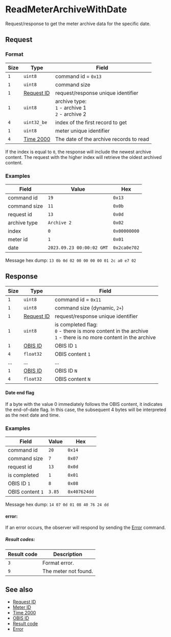 # ReadMeterArchiveWithDate

Request/response to get the meter archive data for the specific date.

## Request

### Format

| Size | Type                                 | Field                                                     |
| ---- | ------------------------------------ | --------------------------------------------------------- |
| `1`  | `uint8`                              | command id = `0x13`                                       |
| `1`  | `uint8`                              | command size                                              |
| `1`  | [Request ID](../types.md#request-id) | request/response unique identifier                        |
| `1`  | `uint8`                              | archive type: <br/> `1` - archive 1 <br/> `2` - archive 2 |
| `4`  | `uint32_be`                          | index of the first record to get                          |
| `1`  | `uint8`                              | meter unique identifier                                   |
| `4`  | [Time 2000](../types.md#time-2000)   | The date of the archive records to read                   |


If the index is equal to `0`, the response will include the newest archive content.
The request with the higher index will retrieve the oldest archived content.


### Examples

| Field        | Value                     | Hex          |
| ------------ | ------------------------- | ------------ |
| command id   | `19`                      | `0x13`       |
| command size | `11`                      | `0x0b`       |
| request id   | `13`                      | `0x0d`       |
| archive type | `Archive 2`               | `0x02`       |
| index        | `0`                       | `0x00000000` |
| meter id     | `1`                       | `0x01`       |
| date         | `2023.09.23 00:00:02 GMT` | `0x2ca0e702` |

Message hex dump: `13 0b 0d 02 00 00 00 00 01 2c a0 e7 02`


## Response

| Size | Type                                 | Field                                                                                                                   |
| ---- | ------------------------------------ | ----------------------------------------------------------------------------------------------------------------------- |
| `1`  | `uint8`                              | command id = `0x11`                                                                                                     |
| `1`  | `uint8`                              | command size (dynamic, `2+`)                                                                                            |
| `1`  | [Request ID](../types.md#request-id) | request/response unique identifier                                                                                      |
| `1`  | `uint8`                              | is completed flag: <br/> `0` - there is more content in the archive <br/> `1` - there is no more content in the archive |
| `1`  | [OBIS ID](../types.md#obis-id)       | OBIS ID `1`                                                                                                             |
| `4`  | `float32`                            | OBIS content `1`                                                                                                        |
| ...  | ...                                  | ...                                                                                                                     |
| `1`  | [OBIS ID](../types.md#obis-od)       | OBIS ID `N`                                                                                                             |
| `4`  | `float32`                            | OBIS content `N`                                                                                                        |

#### Date end flag
If a byte with the value 0 immediately follows the OBIS content, it indicates the end-of-date flag. In this case, the subsequent 4 bytes will be interpreted as the next date and time.


### Examples

| Field            | Value  | Hex          |
| ---------------- | ------ | ------------ |
| command id       | `20`   | `0x14`       |
| command size     | `7`    | `0x07`       |
| request id       | `13`   | `0x0d`       |
| is completed     | `1`    | `0x01`       |
| OBIS ID `1`      | `8`    | `0x08`       |
| OBIS content `1` | `3.85` | `0x407624dd` |

Message hex dump: `14 07 0d 01 08 40 76 24 dd`

#### error:

If an error occurs, the observer will respond by sending the [Error](./uplink/Error.md) command.

##### Result codes:

| Result code | Description          |
| ----------- | -------------------- |
| `3`         | Format error.        |
| `9`         | The meter not found. |

## See also

* [Request ID](../types.md#request-id)
* [Meter ID](../types.md#meter-id)
* [Time 2000](../types.md#time-2000)
* [OBIS ID](../types.md#obis-id)
* [Result code](../types.md#result-code)
* [Error](./uplink/Error.md)

